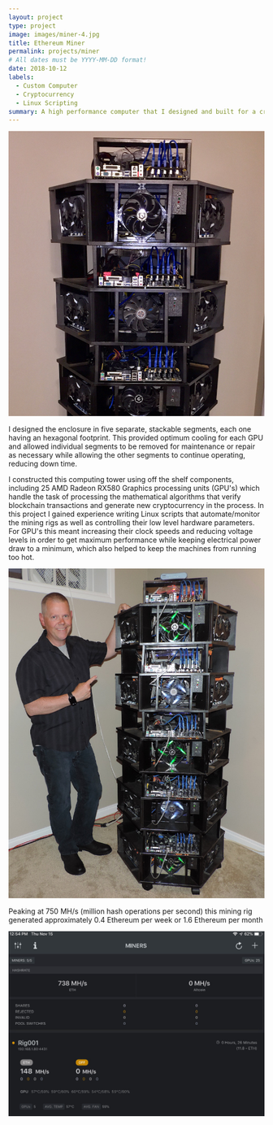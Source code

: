 ```yaml
---
layout: project
type: project
image: images/miner-4.jpg
title: Ethereum Miner
permalink: projects/miner
# All dates must be YYYY-MM-DD format!
date: 2018-10-12
labels:
  - Custom Computer
  - Cryptocurrency
  - Linux Scripting
summary: A high performance computer that I designed and built for a cryptocurrency mining venture.
---
```


<div class="ui vertical segment">

<div class="ui horizontal segments">
  
  <div class="ui segment">
  <img class="ui centered medium rounded image" src="/images/miner-4.jpg">
  <div class="ui hidden divider"></div>
  <p>I designed the enclosure in five separate, stackable segments, each one having an hexagonal footprint. This provided optimum cooling for each GPU and allowed individual segments to be removed for maintenance or repair as necessary while allowing the other segments to continue operating, reducing down time.</p>
  </div>
  
  <div class="ui segment">
  
  <p>I constructed this computing tower using off the shelf components, including 25 AMD Radeon RX580 Graphics processing units (GPU's) which handle the task of processing the mathematical algorithms that verify blockchain transactions and generate new cryptocurrency in the process. In this project I gained experience writing Linux scripts that automate/monitor the mining rigs as well as controlling their low level hardware parameters. For GPU's this meant increasing their clock speeds and reducing voltage levels in order to get maximum performance while keeping electrical power draw to a minimum, which also helped to keep the machines from running too hot. </p>

   <img class="ui centered medium rounded image" src="/images/miner-2.jpg">
    </div>
  </div>
 
  <div class="ui center aligned vertigal segment">
    <p>Peaking at 750 MH/s (million hash operations per second) this mining rig generated approximately 0.4 Ethereum per week or 1.6 Ethereum per month</p>
    <div class="ui hidden divider"></div>
    <img class="ui big centered rounded image" src="/images/ether-stats.jpg">
   
  </div>
  
</div>
  



 
